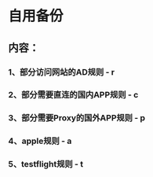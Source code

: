 # 自用备份  
## 内容：

### 1、部分访问网站的AD规则 - r
### 2、部分需要直连的国内APP规则 - c
### 3、部分需要Proxy的国外APP规则 - p
### 4、apple规则 - a
### 5、testflight规则 - t

